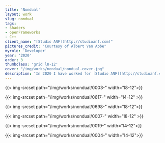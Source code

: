 ```yaml
---
title: 'Nondual'
layout: work
slug: nondual
tags:
- Shaders
- openFrameworks
- C++
client_name: "[Studio ANF](http://studioanf.com)"
pictures_credit: "Courtesy of Albert Van Abbe"
myrole: 'Developer'
year: '2020'
order: 3
thumbclass: 'grid l8-12'
cover: "/img/works/nondual/nondual-cover.jpg"
description: 'In 2020 I have worked for [Studio ANF](http://studioanf.com) to port their project [VOID](https://studioanf.com/supervoid-one-generative-software-art/) from Processing to openFrameworks, improving the overall performance. The GPU particle system has been adopted by the artist [Albert Van Abbe](https://www.albertvanabbe.nl/) (in the pictures) for his live audio-visual performance "NONDUAL".'
---
```






{{< img-srcset path="/img/works/nondual/0003-" width="l8-12">}}

{{< img-srcset path="/img/works/nondual/0617-" width="l4-12" >}}

{{< img-srcset path="/img/works/nondual/0698-" width="l8-12">}}

{{< img-srcset path="/img/works/nondual/0007-" width="l8-12" >}}

{{< img-srcset path="/img/works/nondual/0019-" width="l4-12">}}


{{< img-srcset path="/img/works/nondual/0004-" width="l4-12">}}



